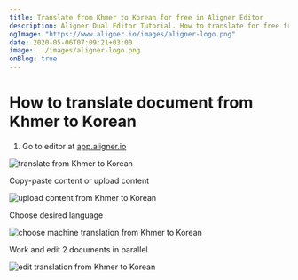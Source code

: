 ```yaml
---
title: Translate from Khmer to Korean for free in Aligner Editor
description: Aligner Dual Editor Tutorial. How to translate for free from Khmer to Korean. Aligner is multilingual document management platform. 
ogImage: "https://www.aligner.io/images/aligner-logo.png"
date: 2020-05-06T07:09:21+03:00
image: ../images/aligner-logo.png
onBlog: true
---
```


# How to translate document from Khmer to Korean

1. Go to editor at [app.aligner.io](https://app.aligner.io "Aligner App web page")

![translate from Khmer to Korean](../aligner-blank-editor.png "translate from Khmer to Korean")

Copy-paste content or upload content

![upload content from Khmer to Korean](../aligner-uploaded-document.png "upload content from Khmer to Korean")

Choose desired language

![choose machine translation from Khmer to Korean](../aligner-language-dropdown.png "choose machine translation from Khmer to Korean")

Work and edit 2 documents in parallel

![edit translation from Khmer to Korean](../aligner-double-sitded-editor.png "edit translation from Khmer to Korean")

